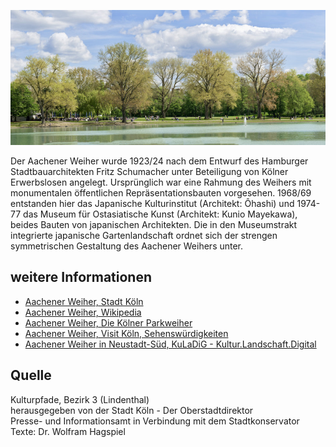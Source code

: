 ![Aachener Weiher](./images/05315000-b03-t05/p5.1.jpg#pano)

Der Aachener Weiher wurde 1923/24 nach dem Entwurf des Hamburger Stadtbauarchitekten Fritz Schumacher
unter Beteiligung von Kölner Erwerbslosen angelegt. Ursprünglich war eine Rahmung des Weihers mit monumentalen
öffentlichen Repräsentationsbauten vorgesehen. 1968/69 entstanden hier das Japanische Kulturinstitut
(Architekt: Ôhashi) und 1974-77 das Museum für Ostasiatische Kunst (Architekt: Kunio Mayekawa), beides Bauten
von japanischen Architekten. Die in den Museumstrakt integrierte japanische Gartenlandschaft ordnet sich der
strengen symmetrischen Gestaltung des Aachener Weihers unter.

weitere Informationen
---------------------

* [Aachener Weiher, Stadt Köln]
* [Aachener Weiher, Wikipedia]
* [Aachener Weiher, Die Kölner Parkweiher]
* [Aachener Weiher, Visit Köln, Sehenswürdigkeiten]
* [Aachener Weiher in Neustadt-Süd, KuLaDiG - Kultur.Landschaft.Digital]

Quelle
------

Kulturpfade, Bezirk 3 (Lindenthal)  
herausgegeben von der Stadt Köln - Der Oberstadtdirektor  
Presse- und Informationsamt in Verbindung mit dem Stadtkonservator  
Texte: Dr. Wolfram Hagspiel

[Aachener Weiher, Stadt Köln]: https://www.stadt-koeln.de/leben-in-koeln/freizeit-natur-sport/parks/aachener-weiher
[Aachener Weiher, Wikipedia]: https://de.wikipedia.org/wiki/Aachener_Weiher
[Aachener Weiher, Die Kölner Parkweiher]: https://parkweiher.koeln/aachener-weiher
[Aachener Weiher, Visit Köln, Sehenswürdigkeiten]: https://www.koelntourismus.de/kunst-kultur/sehenswuerdigkeiten/detail/aachener-weiher
[Aachener Weiher in Neustadt-Süd, KuLaDiG - Kultur.Landschaft.Digital]: https://www.kuladig.de/Objektansicht/KLD-315842